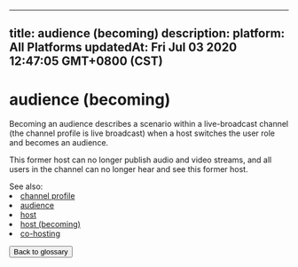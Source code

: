 
---
title: audience (becoming)
description: 
platform: All Platforms
updatedAt: Fri Jul 03 2020 12:47:05 GMT+0800 (CST)
---
# audience (becoming)
Becoming an audience describes a scenario within a live-broadcast channel (the channel profile is live broadcast) when a host switches the user role and becomes an audience.

This former host can no longer publish audio and video streams, and all users in the channel can no longer hear and see this former host.

<div class="alert info">See also:
<li><a href="../../en/Agora%20Platform/terms.md">channel profile</a></li>
<li><a href="../../en/Agora%20Platform/terms.md">audience</a></li>
<li><a href="../../en/Agora%20Platform/terms.md">host</a></li>
	<li><a href="../../en/Agora%20Platform/terms.md">host (becoming)</a></li>
<li><a href="../../en/Agora%20Platform/terms.md">co-hosting</a></li>
</div>

<a href="../../en/Agora%20Platform/terms.md"><button>Back to glossary</button></a>
